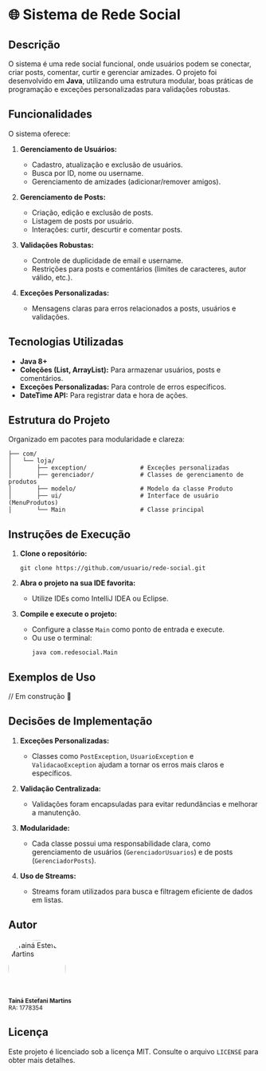 # 🌐 Sistema de Rede Social

## Descrição
O sistema é uma rede social funcional, onde usuários podem se conectar, criar posts, comentar, curtir e gerenciar amizades. O projeto foi desenvolvido em **Java**, utilizando uma estrutura modular, boas práticas de programação e exceções personalizadas para validações robustas.

## Funcionalidades
O sistema oferece:

1. **Gerenciamento de Usuários:**
   - Cadastro, atualização e exclusão de usuários.
   - Busca por ID, nome ou username.
   - Gerenciamento de amizades (adicionar/remover amigos).

2. **Gerenciamento de Posts:**
   - Criação, edição e exclusão de posts.
   - Listagem de posts por usuário.
   - Interações: curtir, descurtir e comentar posts.

3. **Validações Robustas:**
   - Controle de duplicidade de email e username.
   - Restrições para posts e comentários (limites de caracteres, autor válido, etc.).

4. **Exceções Personalizadas:**
   - Mensagens claras para erros relacionados a posts, usuários e validações.

## Tecnologias Utilizadas
- **Java 8+**
- **Coleções (List, ArrayList):** Para armazenar usuários, posts e comentários.
- **Exceções Personalizadas:** Para controle de erros específicos.
- **DateTime API:** Para registrar data e hora de ações.

## Estrutura do Projeto
Organizado em pacotes para modularidade e clareza:
```
├── com/
│   └── loja/
│       ├── exception/               # Exceções personalizadas
│       ├── gerenciador/             # Classes de gerenciamento de produtos
│       ├── modelo/                  # Modelo da classe Produto
│       ├── ui/                      # Interface de usuário (MenuProdutos)
│       └── Main                     # Classe principal
 ```

## Instruções de Execução

1. **Clone o repositório:**
   ```
   git clone https://github.com/usuario/rede-social.git
   ```
   
2. **Abra o projeto na sua IDE favorita:**
   - Utilize IDEs como IntelliJ IDEA ou Eclipse.
     
3. **Compile e execute o projeto:**
   - Configure a classe `Main` como ponto de entrada e execute.
   - Ou use o terminal:
       ```
       java com.redesocial.Main
       ```

## Exemplos de Uso

// Em construção 🚧

## Decisões de Implementação

1. **Exceções Personalizadas:**
   - Classes como `PostException`, `UsuarioException` e `ValidacaoException` ajudam a tornar os erros mais claros e específicos.

2. **Validação Centralizada:**
   - Validações foram encapsuladas para evitar redundâncias e melhorar a manutenção.

3. **Modularidade:**
   - Cada classe possui uma responsabilidade clara, como gerenciamento de usuários (`GerenciadorUsuarios`) e de posts (`GerenciadorPosts`).

4. **Uso de Streams:**
   - Streams foram utilizados para busca e filtragem eficiente de dados em listas.

## Autor
<div align="left">
  <a href="https://github.com/tainaestefani">
    <img alt="Tainá Estefani Martins" src="https://avatars.githubusercontent.com/u/154456749?v=4" width="115" style="border-radius:50%">
  </a>
  <br>
  <sub><b>Tainá Estefani Martins</b></sub><br>
  <sub>RA: 1778354</sub><br>
</div>

## Licença
Este projeto é licenciado sob a licença MIT. Consulte o arquivo `LICENSE` para obter mais detalhes.
